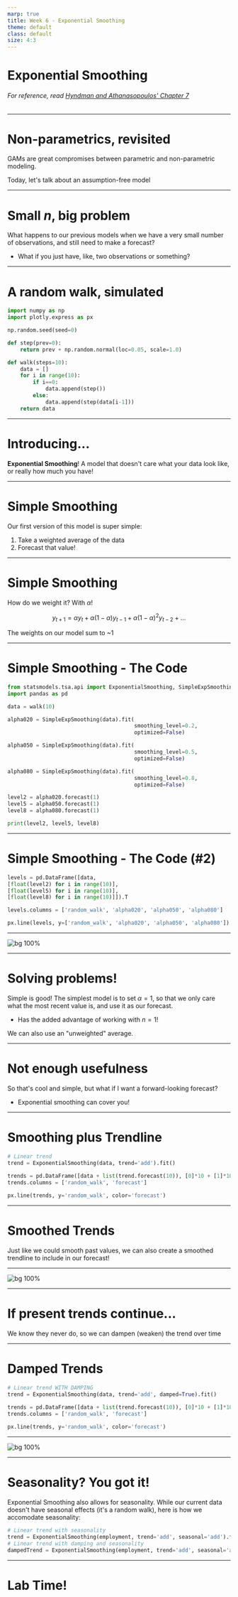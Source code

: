 ```yaml
---
marp: true
title: Week 6 - Exponential Smoothing
theme: default
class: default
size: 4:3
---
```


# Exponential Smoothing
###### For reference, read [Hyndman and Athanasopoulos' Chapter 7](https://otexts.com/fpp2/expsmooth.html)

---

# Non-parametrics, revisited

GAMs are great compromises between parametric and non-parametric modeling.

Today, let's talk about an assumption-free model

---

# Small $n$, big problem

What happens to our previous models when we have a very small number of observations, and still need to make a forecast?

- What if you just have, like, two observations or something?

---

# A random walk, simulated

```python
import numpy as np
import plotly.express as px

np.random.seed(seed=0)

def step(prev=0):
    return prev + np.random.normal(loc=0.05, scale=1.0)

def walk(steps=10):
    data = []
    for i in range(10):
        if i==0:
            data.append(step())
        else:
            data.append(step(data[i-1]))
    return data
```
---

# Introducing...

**Exponential Smoothing**! A model that doesn't care what your data look like, or really how much you have!

---

# Simple Smoothing

Our first version of this model is super simple:
1) Take a weighted average of the data
2) Forecast that value!

---

# Simple Smoothing

How do we weight it? With $\alpha$!

$$ y_{t+1} = \alpha y_{t} + \alpha(1-\alpha) y_{t-1} + \alpha(1-\alpha)^2 y_{t-2} + ... $$

The weights on our model sum to ~1

---

# Simple Smoothing - The Code

```python
from statsmodels.tsa.api import ExponentialSmoothing, SimpleExpSmoothing
import pandas as pd

data = walk(10)

alpha020 = SimpleExpSmoothing(data).fit(
                                        smoothing_level=0.2,
                                        optimized=False)

alpha050 = SimpleExpSmoothing(data).fit(
                                        smoothing_level=0.5,
                                        optimized=False)

alpha080 = SimpleExpSmoothing(data).fit(
                                        smoothing_level=0.8,
                                        optimized=False)

level2 = alpha020.forecast(1)
level5 = alpha050.forecast(1)
level8 = alpha080.forecast(1)

print(level2, level5, level8)
```

---

# Simple Smoothing - The Code (#2)

```python
levels = pd.DataFrame([data, 
[float(level2) for i in range(10)], 
[float(level5) for i in range(10)], 
[float(level8) for i in range(10)]]).T

levels.columns = ['random_walk', 'alpha020', 'alpha050', 'alpha080']

px.line(levels, y=['random_walk', 'alpha020', 'alpha050', 'alpha080'])
```


---

![bg 100%](exponentialSmoothing1.png)

---

# Solving problems!

Simple is good! The simplest model is to set $\alpha=1$, so that we only care what the most recent value is, and use it as our forecast.
- Has the added advantage of working with $n=1$!

We can also use an "unweighted" average.

---

# Not enough usefulness

So that's cool and simple, but what if I want a forward-looking forecast?

- Exponential smoothing can cover you!

---

# Smoothing plus Trendline

```python
# Linear trend
trend = ExponentialSmoothing(data, trend='add').fit()

trends = pd.DataFrame([data + list(trend.forecast(10)), [0]*10 + [1]*10]).T
trends.columns = ['random_walk', 'forecast']
                       
px.line(trends, y='random_walk', color='forecast')
```

---

# Smoothed Trends

Just like we could smooth past values, we can also create a smoothed trendline to include in our forecast!

---

![bg 100%](exponentialSmoothing2.png)

---

# If present trends continue...

We know they never do, so we can dampen (weaken) the trend over time

---

# Damped Trends

```python
# Linear trend WITH DAMPING
trend = ExponentialSmoothing(data, trend='add', damped=True).fit()

trends = pd.DataFrame([data + list(trend.forecast(10)), [0]*10 + [1]*10]).T
trends.columns = ['random_walk', 'forecast']
                       
px.line(trends, y='random_walk', color='forecast')
```

---


![bg 100%](exponentialSmoothing3.png)

---

# Seasonality? You got it!

Exponential Smoothing also allows for seasonality. While our current data doesn't have seasonal effects (it's a random walk), here is how we accomodate seasonality:

```python
# Linear trend with seasonality
trend = ExponentialSmoothing(employment, trend='add', seasonal='add').fit()
# Linear trend with damping and seasonality
dampedTrend = ExponentialSmoothing(employment, trend='add', seasonal='add', damped=True).fit()
```

---

# Lab Time!